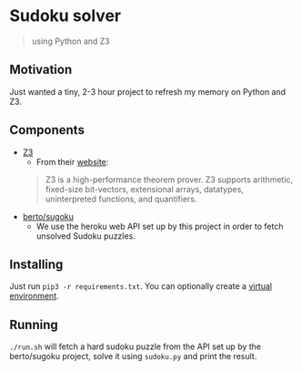 # Sudoku solver
> using Python and Z3

## Motivation

Just wanted a tiny, 2-3 hour project to refresh my memory on Python and Z3.

## Components

- [Z3](https://rise4fun.com/Z3/)
  - From their [website](https://rise4fun.com/Z3/):
  > Z3 is a high-performance theorem prover. Z3 supports arithmetic, fixed-size bit-vectors, extensional arrays, datatypes, uninterpreted functions, and quantifiers.
- [berto/sugoku](https://github.com/berto/sugoku)
  - We use the heroku web API set up by this project in order to fetch unsolved Sudoku puzzles.

## Installing

Just run `pip3 -r requirements.txt`. You can optionally create a [virtual
environment](https://docs.python.org/3/library/venv.html).

## Running

`./run.sh` will fetch a hard sudoku puzzle from the API set up by the
berto/sugoku project, solve it using `sudoku.py` and print the result.
